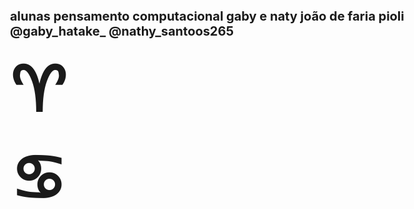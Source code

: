  <b>alunas pensamento computacional 
 gaby e naty
 joão de faria pioli 
 @gaby_hatake_
 @nathy_santoos265<b>
<!DOCTYPE html>
<html>

<body>

<span style='font-size:100px;'>&#9800;</span>

</body>
</html>

<!DOCTYPE html>
<html>
<style>
body {
  font-size: 20px;
}
</style>
<body>

<span style='font-size:100px;'>&#9803;</span>


</body>
</html>
